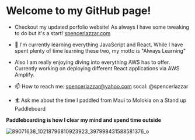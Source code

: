 
# Welcome to my GitHub page!

- Checkout my updated porfolio website! As always I have some tweaking to do but it's a start! [spencerlazzar.com](https://spencerportfolio.netlify.app/)

- 💾 I'm currently learning everything JavaScript and React. While I have spent plenty of time learning these two, my motto is "Always Learning"

- Also I am really enjoying diving into everything AWS has to offer. Currently working on deploying different React applications via AWS Amplify.

- 📫 How to reach me: spencerlazzar@yahoo.com socal: @spencerlazzar

- 🏄‍ Ask me about the time I paddled from Maui to Molokia on a Stand up Paddleboard



**Paddleboarding is how I clear my mind and spend time outside**


![89071638_10218796810923923_397998431588581376_o](https://user-images.githubusercontent.com/61704549/116324994-03671980-a776-11eb-9478-71415270e2a2.jpg)




